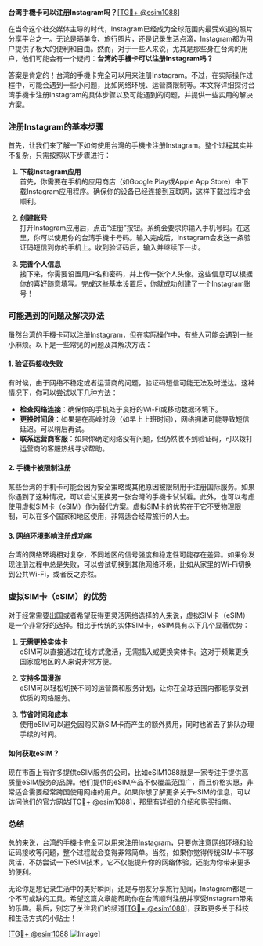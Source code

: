 **台湾手機卡可以注册Instagram吗？**[[TG💪+ @esim1088](https://t.me/s/esim1088)]

在当今这个社交媒体主导的时代，Instagram已经成为全球范围内最受欢迎的照片分享平台之一。无论是晒美食、旅行照片，还是记录生活点滴，Instagram都为用户提供了极大的便利和自由。然而，对于一些人来说，尤其是那些身在台湾的用户，他们可能会有一个疑问：**台湾的手機卡可以注册Instagram吗？**

答案是肯定的！台湾的手機卡完全可以用来注册Instagram。不过，在实际操作过程中，可能会遇到一些小问题，比如网络环境、运营商限制等。本文将详细探讨台湾手機卡注册Instagram的具体步骤以及可能遇到的问题，并提供一些实用的解决方案。

### 注册Instagram的基本步骤

首先，让我们来了解一下如何使用台灣的手機卡注册Instagram。整个过程其实并不复杂，只需按照以下步骤进行：

1. **下载Instagram应用**  
   首先，你需要在手机的应用商店（如Google Play或Apple App Store）中下载Instagram应用程序。确保你的设备已经连接到互联网，这样下载过程才会顺利。

2. **创建账号**  
   打开Instagram应用后，点击“注册”按钮。系统会要求你输入手机号码。在这里，你可以使用你的台湾手機卡号码。输入完成后，Instagram会发送一条验证码短信到你的手机上。收到验证码后，输入并继续下一步。

3. **完善个人信息**  
   接下来，你需要设置用户名和密码，并上传一张个人头像。这些信息可以根据你的喜好随意填写。完成这些基本设置后，你就成功创建了一个Instagram账号！

### 可能遇到的问题及解决办法

虽然台湾的手機卡可以注册Instagram，但在实际操作中，有些人可能会遇到一些小麻烦。以下是一些常见的问题及其解决方法：

#### 1. 验证码接收失败  
有时候，由于网络不稳定或者运营商的问题，验证码短信可能无法及时送达。这种情况下，你可以尝试以下几种方法：
- **检查网络连接**：确保你的手机处于良好的Wi-Fi或移动数据环境下。
- **更换时间段**：如果是在高峰时段（如早上上班时间），网络拥堵可能导致短信延迟。可以稍后再试。
- **联系运营商客服**：如果你确定网络没有问题，但仍然收不到验证码，可以拨打运营商的客服热线寻求帮助。

#### 2. 手機卡被限制注册  
某些台湾的手机卡可能会因为安全策略或其他原因被限制用于注册国际服务。如果你遇到了这种情况，可以尝试更换另一张台灣的手機卡试试看。此外，也可以考虑使用虚拟SIM卡（eSIM）作为替代方案。虚拟SIM卡的优势在于它不受物理限制，可以在多个国家和地区使用，非常适合经常旅行的人士。

#### 3. 网络环境影响注册成功率  
台湾的网络环境相对复杂，不同地区的信号强度和稳定性可能存在差异。如果你发现注册过程中总是失败，可以尝试切换到其他网络环境，比如从家里的Wi-Fi切换到公共Wi-Fi，或者反之亦然。

### 虚拟SIM卡（eSIM）的优势

对于经常需要出国或者希望获得更灵活网络选择的人来说，虚拟SIM卡（eSIM）是一个非常好的选择。相比于传统的实体SIM卡，eSIM具有以下几个显著优势：

1. **无需更换实体卡**  
   eSIM可以直接通过在线方式激活，无需插入或更换实体卡。这对于频繁更换国家或地区的人来说非常方便。

2. **支持多国漫游**  
   eSIM可以轻松切换不同的运营商和服务计划，让你在全球范围内都能享受到优质的网络服务。

3. **节省时间和成本**  
   使用eSIM可以避免因购买新SIM卡而产生的额外费用，同时也省去了排队办理手续的时间。

#### 如何获取eSIM？

现在市面上有许多提供eSIM服务的公司，比如eSIM1088就是一家专注于提供高质量eSIM服务的品牌。他们提供的eSIM产品不仅覆盖范围广，而且价格实惠，非常适合需要经常跨国使用网络的用户。如果你想了解更多关于eSIM的信息，可以访问他们的官方网站[[TG💪+ @esim1088](https://t.me/s/esim1088)]，那里有详细的介绍和购买指南。

### 总结

总的来说，台湾的手機卡完全可以用来注册Instagram，只要你注意网络环境和验证码接收等问题，整个过程就会变得非常简单。当然，如果你觉得传统SIM卡不够灵活，不妨尝试一下eSIM技术，它不仅能提升你的网络体验，还能为你带来更多的便利。

无论你是想记录生活中的美好瞬间，还是与朋友分享旅行见闻，Instagram都是一个不可或缺的工具。希望这篇文章能帮助你在台湾顺利注册并享受Instagram带来的乐趣。最后，别忘了关注我们的频道[[TG💪+ @esim1088](https://t.me/s/esim1088)]，获取更多关于科技和生活方式的小贴士！

[[TG💪+ @esim1088](https://t.me/s/esim1088) ![Image](https://i.postimg.cc/4NQfJmqS/Snipaste-2025-05-13-00-14-12.png)]